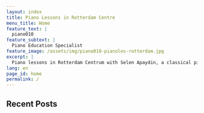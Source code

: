 ```yaml
---
layout: index
title: Piano Lessons in Rotterdam Centre
menu_title: Home
feature_text: |
  piano010
feature_subtext: |
  Piano Education Specialist
feature_image: /assets/img/piano010-pianoles-rotterdam.jpg
excerpt: |
  Piano lessons in Rotterdam Centrum with Selen Apaydin, a classical pianist with 20 years of experience. Offering private lessons for all levels: Learn music theory, artistic values, and composition techniques with expert guidance from a concert pianist.
lang: en
page_id: home
permalink: /
---
```


<h1 style="display: none">
Piano Lessons in Rotterdam - Piano Education Specialist
</h1>

## Recent Posts